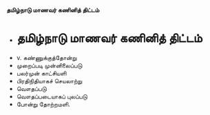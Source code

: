 **தமிழ்நாடு மாணவர் கணினித் திட்டம்**
- # தமிழ்நாடு மாணவர் கணினித் திட்டம்
- v. கண்ணுக்குத்தோன்று
- முறைப்படி முன்னிலைப்படு
- பலர்முன் காட்சியளி
- பிரதிநிதியாகச் செயலாற்று
- வௌதப்படு
- வௌதப்படையாகப் புலப்படு
- போன்று தோற்றமளி.

